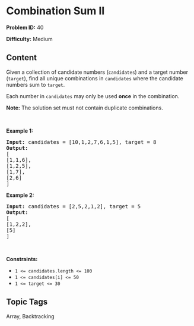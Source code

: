 # Combination Sum II

**Problem ID:** 40

**Difficulty:** Medium

## Content
<p>Given a collection of candidate numbers (<code>candidates</code>) and a target number (<code>target</code>), find all unique combinations in <code>candidates</code>&nbsp;where the candidate numbers sum to <code>target</code>.</p>

<p>Each number in <code>candidates</code>&nbsp;may only be used <strong>once</strong> in the combination.</p>

<p><strong>Note:</strong>&nbsp;The solution set must not contain duplicate combinations.</p>

<p>&nbsp;</p>
<p><strong class="example">Example 1:</strong></p>

<pre>
<strong>Input:</strong> candidates = [10,1,2,7,6,1,5], target = 8
<strong>Output:</strong> 
[
[1,1,6],
[1,2,5],
[1,7],
[2,6]
]
</pre>

<p><strong class="example">Example 2:</strong></p>

<pre>
<strong>Input:</strong> candidates = [2,5,2,1,2], target = 5
<strong>Output:</strong> 
[
[1,2,2],
[5]
]
</pre>

<p>&nbsp;</p>
<p><strong>Constraints:</strong></p>

<ul>
	<li><code>1 &lt;=&nbsp;candidates.length &lt;= 100</code></li>
	<li><code>1 &lt;=&nbsp;candidates[i] &lt;= 50</code></li>
	<li><code>1 &lt;= target &lt;= 30</code></li>
</ul>


## Topic Tags
Array, Backtracking
